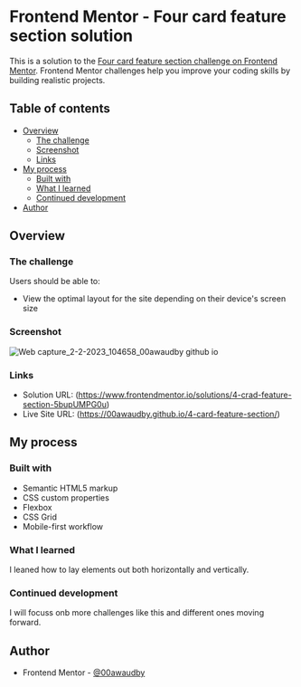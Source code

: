 # Frontend Mentor - Four card feature section solution

This is a solution to the [Four card feature section challenge on Frontend Mentor](https://www.frontendmentor.io/challenges/four-card-feature-section-weK1eFYK). Frontend Mentor challenges help you improve your coding skills by building realistic projects. 

## Table of contents

- [Overview](#overview)
  - [The challenge](#the-challenge)
  - [Screenshot](#screenshot)
  - [Links](#links)
- [My process](#my-process)
  - [Built with](#built-with)
  - [What I learned](#what-i-learned)
  - [Continued development](#continued-development)
- [Author](#author)




## Overview

### The challenge

Users should be able to:

- View the optimal layout for the site depending on their device's screen size

### Screenshot

![Web capture_2-2-2023_104658_00awaudby github io](https://user-images.githubusercontent.com/84845712/216304432-924a4374-7863-4252-9daf-3923481b849e.jpeg)






### Links

- Solution URL: (https://www.frontendmentor.io/solutions/4-crad-feature-section-5bupUMPG0u)
- Live Site URL: (https://00awaudby.github.io/4-card-feature-section/)

## My process

### Built with

- Semantic HTML5 markup
- CSS custom properties
- Flexbox
- CSS Grid
- Mobile-first workflow



### What I learned

I leaned how to lay elements out both horizontally and vertically.

### Continued development

I will focuss onb more challenges like this and different ones moving forward.


## Author

- Frontend Mentor - [@00awaudby](https://www.frontendmentor.io/profile/00awaudby)



